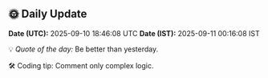 ## 🌞 Daily Update

**Date (UTC):** 2025-09-10 18:46:08 UTC
**Date (IST):** 2025-09-11 00:16:08 IST

💡 *Quote of the day:* Be better than yesterday.

🛠️ Coding tip: Comment only complex logic.
